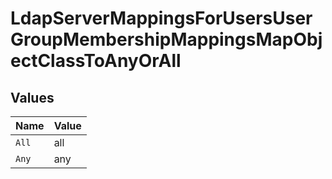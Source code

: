 # LdapServerMappingsForUsersUserGroupMembershipMappingsMapObjectClassToAnyOrAll


## Values

| Name  | Value |
| ----- | ----- |
| `All` | all   |
| `Any` | any   |